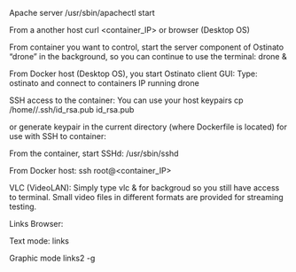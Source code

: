 
Apache server
/usr/sbin/apachectl start

From a another host
curl <container_IP>
or 
browser (Desktop OS)


From container you want to control, start the server component of Ostinato “drone” in the background, so you can continue to use the terminal:
drone &

From Docker host (Desktop OS), you start Ostinato client GUI:
Type:
ostinato
and connect to containers IP running drone

SSH access to the container:
You can use your host keypairs
cp /home/<user>/.ssh/id_rsa.pub id_rsa.pub

or generate keypair in the current directory (where Dockerfile is located) for use with SSH to container:


From the container, start SSHd:
/usr/sbin/sshd

From Docker host:
ssh root@<container_IP>

VLC (VideoLAN):
Simply type vlc & for backgroud so you still have access to terminal.
Small video files in different formats are provided for streaming testing.

Links Browser:

Text mode:
links <url>

Graphic mode
links2 -g <url>

